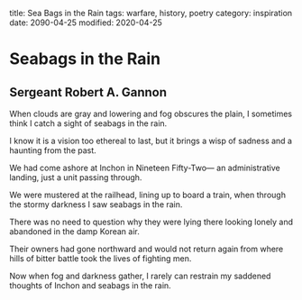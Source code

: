 title: Sea Bags in the Rain
tags: warfare, history, poetry
category: inspiration
date: 2090-04-25
modified: 2020-04-25

# Seabags in the Rain
## Sergeant Robert A. Gannon

When clouds are gray and lowering
and fog obscures the plain,
I sometimes think I catch a sight
of seabags in the rain.

I know it is a vision
too ethereal to last,
but it brings a wisp of sadness
and a haunting from the past.

We had come ashore at Inchon
in Nineteen Fifty-Two—
an administrative landing,
just a unit passing through.

We were mustered at the railhead,
lining up to board a train,
when through the stormy darkness
I saw seabags in the rain.

There was no need to question
why they were lying there
looking lonely and abandoned
in the damp Korean air.

Their owners had gone northward
and would not return again
from where hills of bitter battle
took the lives of fighting men.

Now when fog and darkness gather,
I rarely can restrain
my saddened thoughts of Inchon
and seabags in the rain.
